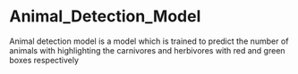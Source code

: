 # Animal_Detection_Model
Animal detection model is a model which is trained to predict the number of animals with highlighting the carnivores and herbivores with red and green boxes respectively
